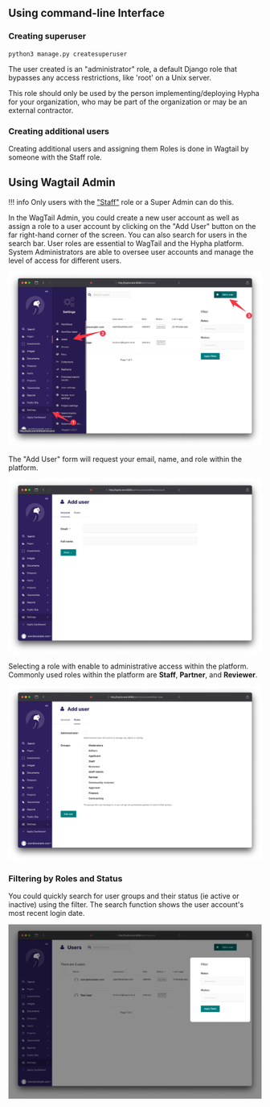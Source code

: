 ## Using command-line Interface

### Creating superuser


```shell
python3 manage.py createsuperuser
```

The user created is an "administrator" role, a default Django role that bypasses any access restrictions, like 'root' on a Unix server.

This role should only be used by the person implementing/deploying Hypha for your organization, who may be part of the organization or may be an external contractor.

### Creating additional users

Creating additional users and assigning them Roles is done in Wagtail by someone with the Staff role.

## Using Wagtail Admin

!!! info
    Only users with the ["Staff"](../references/user-roles.md#staff) role or a Super Admin can do this.

In the WagTail Admin, you could create a new user account as well as assign a role to a user account by clicking on the "Add User" button on the far right-hand corner of the screen. You can also search for users in the search bar. User roles are essential to WagTail and the Hypha platform. System Administrators are able to oversee user accounts and manage the level of access for different users. 

![](../assets/manage_user-nav.jpg)

The "Add User" form will request your email, name, and role within the platform.

![](../assets/manage_user-add-user.jpg)

Selecting a role with enable to administrative access within the platform. Commonly used roles within the platform are **Staff**, **Partner**, and **Reviewer**.

![](../assets/manage_user-update-group.jpg)


### Filtering by Roles and Status

You could quickly search for user groups and their status (ie active or inactive) using the filter. The search function shows the user account's most recent login date. 

![](../assets/manage_user-apply-filter.jpg)

